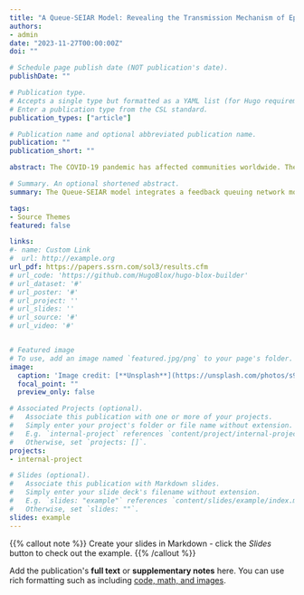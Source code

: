 ```yaml
---
title: "A Queue-SEIAR Model: Revealing the Transmission Mechanism of Epidemics in a Metro Line from a Meso Level}"
authors:
- admin
date: "2023-11-27T00:00:00Z"
doi: ""

# Schedule page publish date (NOT publication's date).
publishDate: ""

# Publication type.
# Accepts a single type but formatted as a YAML list (for Hugo requirements).
# Enter a publication type from the CSL standard.
publication_types: ["article"]

# Publication name and optional abbreviated publication name.
publication: ""
publication_short: ""

abstract: The COVID-19 pandemic has affected communities worldwide. The metro, an essential means of public transportation in many cities, is particularly vulnerable to the spread of the virus due to its limited space and complex passenger flow structure. As the basis of quick and effective management decision-making, it is very important but intractable to accurately and quickly capture the transmission mechanism of epidemics in the metro line. This study addresses this challenge by proposing a meso-level Queue-SEIAR model. The Queue-SEIAR model integrates a feedback queuing network model, which captures the nonlinear stochastic effect of the congestion propagation on passenger mobility dynamics in the metro line, with an extended SEIAR (Susceptible, Exposed, Infected, Asymptomatic, and Recovered) epidemic model in multiple-subgroups situations. The risk of infection within a metro line is measured using the Total Number of Newly Exposed Travelers (TNNET). The Macro-level Epidemic Model (MEM) is proven to underestimate the TNNET compared with the proposed Queue-SEIAR model. A recursive algorithm is proposed to solve the Queue-SEIAR model, with time complexity that is independent of passenger volumes and station and train capacities, making it suitable for the analysis and decision-making of large-scale metro lines. The Queue-SEIAR model is validated versus the micro-level agent-based simulation. Numerical experiments reveal some interesting findings (1) The gap between the Queue-SEIAR model and MEM in terms of TNNET will become larger with congestion; (2) From the Queue-SEIAR model, low-demand and low-risk stations may become high-risk because of the congestion propagation, while MEM does not think so; (3) There exists a moderate allowed entering proportion, train dwell time, and social distance to minimize the TNNET; (4) The optimal social distance increases as the train headway or travel demand increases; and (5) The epidemic prevention effectiveness of side platforms surpasses that of island platforms.

# Summary. An optional shortened abstract.
summary: The Queue-SEIAR model integrates a feedback queuing network model, which captures the nonlinear stochastic effect of the congestion propagation on passenger mobility dynamics in the metro line, with an extended SEIAR (Susceptible, Exposed, Infected, Asymptomatic, and Recovered) epidemic model in multiple-subgroups situations.

tags:
- Source Themes
featured: false

links:
#- name: Custom Link
#  url: http://example.org
url_pdf: https://papers.ssrn.com/sol3/results.cfm
# url_code: 'https://github.com/HugoBlox/hugo-blox-builder'
# url_dataset: '#'
# url_poster: '#'
# url_project: ''
# url_slides: ''
# url_source: '#'
# url_video: '#'


# Featured image
# To use, add an image named `featured.jpg/png` to your page's folder. 
image:
  caption: 'Image credit: [**Unsplash**](https://unsplash.com/photos/s9CC2SKySJM)'
  focal_point: ""
  preview_only: false

# Associated Projects (optional).
#   Associate this publication with one or more of your projects.
#   Simply enter your project's folder or file name without extension.
#   E.g. `internal-project` references `content/project/internal-project/index.md`.
#   Otherwise, set `projects: []`.
projects:
- internal-project

# Slides (optional).
#   Associate this publication with Markdown slides.
#   Simply enter your slide deck's filename without extension.
#   E.g. `slides: "example"` references `content/slides/example/index.md`.
#   Otherwise, set `slides: ""`.
slides: example
---
```


{{% callout note %}}
Create your slides in Markdown - click the *Slides* button to check out the example.
{{% /callout %}}

Add the publication's **full text** or **supplementary notes** here. You can use rich formatting such as including [code, math, and images](https://docs.hugoblox.com/content/writing-markdown-latex/).
